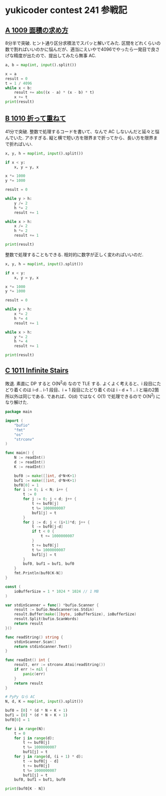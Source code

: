 # yukicoder contest 241 参戦記

## [A 1009 面積の求め方](https://yukicoder.me/problems/no/1009)

8分半で突破. ヒント通り区分求積法でスパッと解いてみた. 区間をどれくらいの数で割ればいいのかに悩んだが、適当にえいやで4096でやったら一発目で良さげな精度が出たので、提出してみたら無事 AC.

```python
a, b = map(int, input().split())

x = a
result = 0
t = 1 / 4096
while x < b:
    result += abs((x - a) * (x - b) * t)
    x += t
print(result)
```

## [B 1010 折って重ねて](https://yukicoder.me/problems/no/1010)

41分で突破. 整数で処理するコードを書いて、なんで AC しないんだと延々と悩んでいた. アホすぎる. 縦と横で短い方を限界まで折ってから、長い方を限界まで折ればいい.

```python
x, y, h = map(int, input().split())

if x < y:
    x, y = y, x

x *= 1000
y *= 1000

result = 0

while y > h:
    y /= 2
    h *= 2
    result += 1

while x > h:
    x /= 2
    h *= 2
    result += 1

print(result)
```

整数で処理することもできる. 相対的に数字が正しく変わればいいのだ.

```python
x, y, h = map(int, input().split())

if x < y:
    x, y = y, x

x *= 1000
y *= 1000

result = 0

while y > h:
    x *= 2
    h *= 4
    result += 1

while x > h:
    y *= 2
    h *= 4
    result += 1

print(result)
```

## [C 1011 Infinite Stairs](https://yukicoder.me/problems/no/1011)

敗退. 素直に DP すると O(N<sup>2</sup>d) なので TLE する. よくよく考えると、i 段目にたどり着くのは i-d .. i-1 段目、i + 1 段目にたどり着くのは i - d + 1 .. i と端の2箇所以外は同じである. であれば、O(d) ではなく O(1) で処理できるので O(N<sup>2</sup>) になり解けた.

```go
package main

import (
	"bufio"
	"fmt"
	"os"
	"strconv"
)

func main() {
	N := readInt()
	d := readInt()
	K := readInt()

	buf0 := make([]int, d*N+K+1)
	buf1 := make([]int, d*N+K+1)
	buf0[0] = 1
	for i := 0; i < N; i++ {
		t := 0
		for j := 0; j < d; j++ {
			t += buf0[j]
			t %= 1000000007
			buf1[j] = t
		}
		for j := d; j < (i+1)*d; j++ {
			t -= buf0[j-d]
			if t < 0 {
				t += 1000000007
			}
			t += buf0[j]
			t %= 1000000007
			buf1[j] = t
		}
		buf0, buf1 = buf1, buf0
	}
	fmt.Println(buf0[K-N])
}

const (
	ioBufferSize = 1 * 1024 * 1024 // 1 MB
)

var stdinScanner = func() *bufio.Scanner {
	result := bufio.NewScanner(os.Stdin)
	result.Buffer(make([]byte, ioBufferSize), ioBufferSize)
	result.Split(bufio.ScanWords)
	return result
}()

func readString() string {
	stdinScanner.Scan()
	return stdinScanner.Text()
}

func readInt() int {
	result, err := strconv.Atoi(readString())
	if err != nil {
		panic(err)
	}
	return result
}
```

```python
# PyPy なら AC
N, d, K = map(int, input().split())

buf0 = [0] * (d * N + K + 1)
buf1 = [0] * (d * N + K + 1)
buf0[0] = 1

for i in range(N):
    t = 0
    for j in range(d):
        t += buf0[j]
        t %= 1000000007
        buf1[j] = t
    for j in range(d, (i + 1) * d):
        t -= buf0[j - d]
        t += buf0[j]
        t %= 1000000007
        buf1[j] = t
    buf0, buf1 = buf1, buf0

print(buf0[K - N])
```
